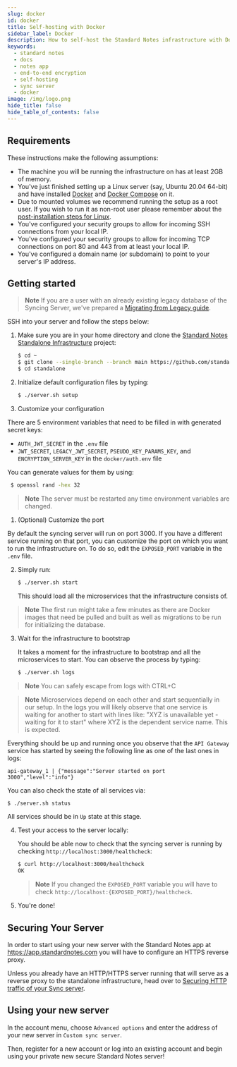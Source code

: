 ```yaml
---
slug: docker
id: docker
title: Self-hosting with Docker
sidebar_label: Docker
description: How to self-host the Standard Notes infrastructure with Docker.
keywords:
  - standard notes
  - docs
  - notes app
  - end-to-end encryption
  - self-hosting
  - sync server
  - docker
image: /img/logo.png
hide_title: false
hide_table_of_contents: false
---
```


## Requirements

These instructions make the following assumptions:

- The machine you will be running the infrastructure on has at least 2GB of memory.
- You've just finished setting up a Linux server (say, Ubuntu 20.04 64-bit) and have installed [Docker](https://docs.docker.com/get-docker/) and [Docker Compose](https://docs.docker.com/compose/install/) on it.
- Due to mounted volumes we recommend running the setup as a root user. If you wish to run it as non-root user please remember about the [post-installation steps for Linux](https://docs.docker.com/engine/install/linux-postinstall#manage-docker-as-a-non-root-user).
- You've configured your security groups to allow for incoming SSH connections from your local IP.
- You've configured your security groups to allow for incoming TCP connections on port 80 and 443 from at least your local IP.
- You've configured a domain name (or subdomain) to point to your server's IP address.

## Getting started

> **Note** If you are a user with an already existing legacy database of the Syncing Server, we've prepared a [Migrating from Legacy guide](./legacy-migration.md).

SSH into your server and follow the steps below:

1. Make sure you are in your home directory and clone the [Standard Notes Standalone Infrastructure](https://github.com/standardnotes/standalone) project:

   ```bash
   $ cd ~
   $ git clone --single-branch --branch main https://github.com/standardnotes/standalone.git
   $ cd standalone
   ```

1. Initialize default configuration files by typing:

   ```bash
   $ ./server.sh setup
   ```

1. Customize your configuration

  There are 5 environment variables that need to be filled in with generated secret keys:

   - `AUTH_JWT_SECRET` in the `.env` file
   - `JWT_SECRET`, `LEGACY_JWT_SECRET`, `PSEUDO_KEY_PARAMS_KEY`, and `ENCRYPTION_SERVER_KEY` in the `docker/auth.env` file

  You can generate values for them by using:

  ```bash
   $ openssl rand -hex 32
   ```

  > **Note** The server must be restarted any time environment variables are changed.

1. (Optional) Customize the port

  By default the syncing server will run on port 3000. If you have a different service running on that port, you can customize the port on which you want to run the infrastructure on. To do so, edit the `EXPOSED_PORT` variable in the `.env` file.

2. Simply run:

   ```bash
   $ ./server.sh start
   ```

   This should load all the microservices that the infrastructure consists of.

  > **Note** The first run might take a few minutes as there are Docker images that need be pulled and built as well as migrations to be run for initializing the database.

3. Wait for the infrastructure to bootstrap

   It takes a moment for the infrastructure to bootstrap and all the microservices to start. You can observe the process by typing:

   ```bash
   $ ./server.sh logs
   ```

  > **Note** You can safely escape from logs with CTRL+C

  > **Note** Microservices depend on each other and start sequentially in our setup. In the logs you will likely observe that one service is waiting for another to start with lines like: "XYZ is unavailable yet - waiting for it to start" where XYZ is the dependent service name. This is expected.

   Everything should be up and running once you observe that the `API Gateway` service has started by seeing the following line as one of the last ones in logs:

   ```
   api-gateway_1 | {"message":"Server started on port 3000","level":"info"}
   ```

   You can also check the state of all services via:

   ```bash
   $ ./server.sh status
   ```

   All services should be in `Up` state at this stage.

4. Test your access to the server locally:

   You should be able now to check that the syncing server is running by checking `http://localhost:3000/healthcheck`:

   ```bash
   $ curl http://localhost:3000/healthcheck
   OK
   ```

   > **Note** If you changed the `EXPOSED_PORT` variable you will have to check `http://localhost:{EXPOSED_PORT}/healthcheck`.

5. You're done!

## Securing Your Server

In order to start using your new server with the Standard Notes app at https://app.standardnotes.com you will have to configure an HTTPS reverse proxy.

Unless you already have an HTTP/HTTPS server running that will serve as a reverse proxy to the standalone infrastructure, head over to [Securing HTTP traffic of your Sync server](./https-support.md).

## Using your new server

In the account menu, choose `Advanced options` and enter the address of your new server in `Custom sync server`.

Then, register for a new account or log into an existing account and begin using your private new secure Standard Notes server!
